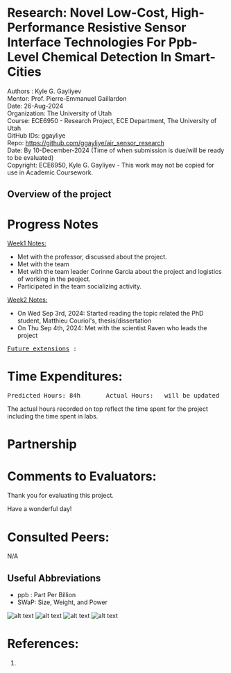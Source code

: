 # Research: Novel Low-Cost, High-Performance Resistive Sensor Interface Technologies For Ppb-Level Chemical Detection In Smart-Cities

Authors : Kyle G. Gayliyev <br>
Mentor: Prof. Pierre-Emmanuel Gaillardon <br>
Date: 26-Aug-2024<br>
Organization: The University of Utah <br>
Course: ECE6950 - Research Project, ECE Department, The University of Utah<br>
GitHub IDs: ggayliye <br>
Repo: https://github.com/ggayliye/air_sensor_research <br>
Date: By 10-December-2024 (Time of when submission is due/will be ready to be evaluated)<br>
Copyright: ECE6950, Kyle G. Gayliyev - This work may not be copied for use in Academic Coursework.

## Overview of the project



# Progress Notes

<ins>Week1 Notes:</ins> <br>

- Met with the professor, discussed about the project.
- Met with the team
- Met with the team leader Corinne Garcia about the project and logistics of working in the peoject.
- Participated in the team socializing activity.

<ins>Week2 Notes:</ins> <br>

- On Wed Sep 3rd, 2024: Started reading the topic related the PhD student, Matthieu Couriol's, thesis/dissertation
- On Thu Sep 4th, 2024: Met with the scientist Raven who leads the project 




<pre><ins>Future extensions</ins> :  </pre>

# Time Expenditures:
<pre>Predicted Hours: 84h		Actual Hours:	will be updated		 </pre>

The actual hours recorded on top reflect the time spent for the project including the time 
spent in labs.

# Partnership

# Comments to Evaluators:


Thank you for evaluating this project. <br>

Have a wonderful day!

# Consulted Peers:
N/A

## Useful Abbreviations
- ppb : Part Per Billion
- SWaP: Size, Weight, and Power

![alt text](https://github.com/ggayliye/air_sensor_research/blob/main/.img/1.jpg)
![alt text](https://github.com/ggayliye/air_sensor_research/blob/main/.img/2.jpg)
![alt text](https://github.com/ggayliye/air_sensor_research/blob/main/.img/3.jpg)
![alt text](https://github.com/ggayliye/air_sensor_research/blob/main/.img/4.jpg)

# References:
1. 






